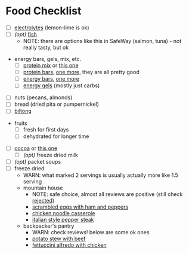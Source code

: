 # Food Checklist

- [ ] [electrolytes](https://www.rei.com/product/107488/saltstick-fastchews-chewable-electrolyte-tablets) (lemon-lime is ok)
- [ ] _(opt)_ [fish](https://www.rei.com/product/714659/seabear-ready-to-eat-wild-salmon-35-oz)
  - NOTE: there are options like this in SafeWay (salmon, tuna) - not really tasty, but ok
- energy bars, gels, mix, etc.
  - [ ] [protein mix](https://www.rei.com/product/752836/hammer-nutrition-recoverite-drink-mix-single-serving) or [this one](https://www.amazon.com/gp/product/B06XWYX4GT/)
  - [ ] [protein bars](https://www.rei.com/product/716080/clif-builders-bar), [one more](https://www.rei.com/product/117611/clif-whey-protein-bar), they are all pretty good
  - [ ] [energy bars](https://www.rei.com/product/604787/clif-energy-bar), [one more](https://www.rei.com/product/108105/clif-nut-butter-filled-bars)
  - [ ] [energy gels](https://www.rei.com/product/610028/gu-energy-gel) (mostly just carbs)
- [ ] nuts (pecans, almonds)
- [ ] bread (dried pita or pumpernickel)
- [ ] [biltong](https://eatbiltong.com/)
- fruits
  - [ ] fresh for first days
  - [ ] dehydrated for longer time
- [ ] [cocoa](https://www.amazon.com/Trader-Joes-Organic-Instant-Packets/dp/B00BT1CGYC) or [this one](https://www.instacart.com/ralphs/products/3328443-starbucks-marshmallow-hot-cocoa-mix-8-oz)
  - [ ] _(opt)_ freeze dried milk
- [ ] _(opt)_ packet soups
- [ ] freeze dried
  - WARN: what marked 2 servings is usually actually more like 1.5 serving
  - mountain house
    - NOTE: safe choice, almost all reviews are positive (still check [rejected](../rejected.md))
    - [scrambled eggs with ham and peppers](https://www.rei.com/product/693933/mountain-house-scrambled-eggs-with-ham-and-peppers-2-servings)
    - [chicken noodle casserole](https://www.rei.com/product/115297/mountain-house-homestyle-chicken-noodle-casserole-3-servings)
    - [italian style pepper steak](https://www.amazon.com/gp/product/B00RJM2GX6/)
  - backpacker's pantry
    - WARN: check reviews! below are some ok ones
    - [potato stew with beef](https://www.rei.com/product/801229/backpackers-pantry-shepherds-potato-stew-with-beef-2-servings)
    - [fettuccini alfredo with chicken](https://www.rei.com/product/801227/backpackers-pantry-fettuccini-alfredo-with-chicken-2-servings)

